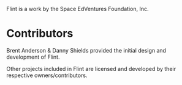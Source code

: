 Flint is a work by the Space EdVentures Foundation, Inc.

# Contributors
Brent Anderson & Danny Shields provided the initial design and development of Flint.

Other projects included in Flint are licensed and developed by their respective owners/contributors.